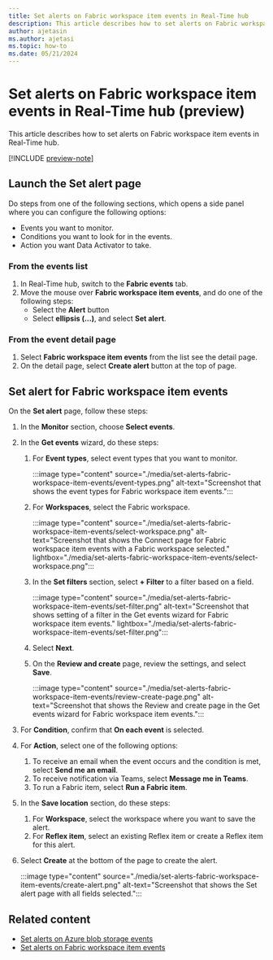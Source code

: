 ```yaml
---
title: Set alerts on Fabric workspace item events in Real-Time hub
description: This article describes how to set alerts on Fabric workspace item events in Real-Time hub.
author: ajetasin
ms.author: ajetasi
ms.topic: how-to
ms.date: 05/21/2024
---
```


# Set alerts on Fabric workspace item events in Real-Time hub (preview)
This article describes how to set alerts on Fabric workspace item events in Real-Time hub.

[!INCLUDE [preview-note](./includes/preview-note.md)]

## Launch the Set alert page 

Do steps from one of the following sections, which opens a side panel where you can configure the following options:

- Events you want to monitor.
- Conditions you want to look for in the events.
- Action you want Data Activator to take. 

### From the events list

1. In Real-Time hub, switch to the **Fabric events** tab. 
1. Move the mouse over **Fabric workspace item events**, and do one of the following steps: 
    - Select the **Alert** button 
    - Select **ellipsis (...)**, and select **Set alert**.

### From the event detail page

1. Select **Fabric workspace item events** from the list see the detail page. 
1. On the detail page, select **Create alert** button at the top of page. 

## Set alert for Fabric workspace item events

On the **Set alert** page, follow these steps:

1. In the **Monitor** section, choose **Select events**.
1. In the **Get events** wizard, do these steps:
    1. For **Event types**, select event types that you want to monitor.
    
        :::image type="content" source="./media/set-alerts-fabric-workspace-item-events/event-types.png" alt-text="Screenshot that shows the event types for Fabric workspace item events.":::
    1. For **Workspaces**, select the Fabric workspace.
    
        :::image type="content" source="./media/set-alerts-fabric-workspace-item-events/select-workspace.png" alt-text="Screenshot that shows the Connect page for Fabric workspace item events with a Fabric workspace selected." lightbox="./media/set-alerts-fabric-workspace-item-events/select-workspace.png":::
    1. In the **Set filters** section, select **+ Filter** to a filter based on a field.

        :::image type="content" source="./media/set-alerts-fabric-workspace-item-events/set-filter.png" alt-text="Screenshot that shows setting of a filter in the Get events wizard for Fabric workspace item events." lightbox="./media/set-alerts-fabric-workspace-item-events/set-filter.png":::        
    1. Select **Next**. 
    1. On the **Review and create** page, review the settings, and select **Save**. 
    
        :::image type="content" source="./media/set-alerts-fabric-workspace-item-events/review-create-page.png" alt-text="Screenshot that shows the Review and create page in the Get events wizard for Fabric workspace item events.":::        
1. For **Condition**, confirm that **On each event** is selected. 
1. For **Action**, select one of the following options:
    1. To receive an email when the event occurs and the condition is met, select **Send me an email**. 
    1. To receive notification via Teams, select **Message me in Teams**.
    1. To run a Fabric item, select **Run a Fabric item**. 
1. In the **Save location** section, do these steps: 
    1. For **Workspace**, select the workspace where you want to save the alert. 
    1. For **Reflex item**, select an existing Reflex item or create a Reflex item for this alert. 
1. Select **Create** at the bottom of the page to create the alert. 

    :::image type="content" source="./media/set-alerts-fabric-workspace-item-events/create-alert.png" alt-text="Screenshot that shows the Set alert page with all fields selected.":::        
## Related content

- [Set alerts on Azure blob storage events](set-alerts-azure-blob-storage-events.md)
- [Set alerts on Fabric workspace item events](set-alerts-fabric-workspace-item-events.md)